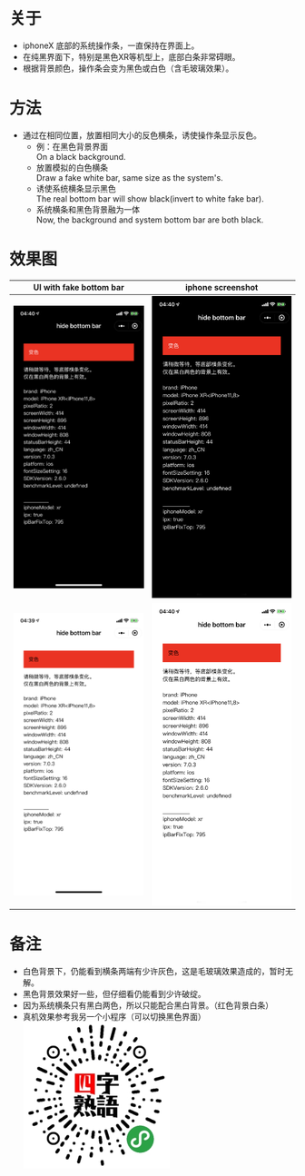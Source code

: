 # 关于
- iphoneX 底部的系统操作条，一直保持在界面上。
- 在纯黑界面下，特别是黑色XR等机型上，底部白条非常碍眼。
- 根据背景颜色，操作条会变为黑色或白色（含毛玻璃效果）。 

# 方法
- 通过在相同位置，放置相同大小的反色横条，诱使操作条显示反色。  
    - 例：在黑色背景界面  
        On a black background.
    - 放置模拟的白色横条  
        Draw a fake white bar, same size as the system's.
    - 诱使系统横条显示黑色  
        The real bottom bar will show black(invert to white fake bar).
    - 系统横条和黑色背景融为一体  
        Now, the background and system bottom bar are both black.

# 效果图
|UI with fake bottom bar|iphone screenshot|
|:-:|:-:|
| ![](sample_img/black_ui_rendering.png) | ![](sample_img/black_screenshot.png) |
| ![](sample_img/white_ui_rendering.png) | ![](sample_img/white_screenshot.png) |

# 备注
- 白色背景下，仍能看到横条两端有少许灰色，这是毛玻璃效果造成的，暂时无解。
- 黑色背景效果好一些，但仔细看仍能看到少许破绽。
- 因为系统横条只有黑白两色，所以只能配合黑白背景。（红色背景白条）
- 真机效果参考我另一个小程序（可以切换黑色界面）  
    ![日文成语 四字熟語](sample_img/gh_82ea060a8b0f_258.jpg)
